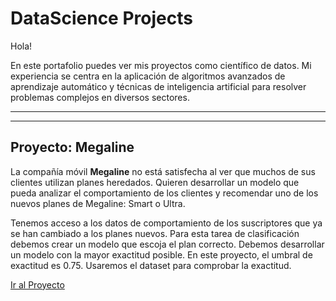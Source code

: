 # DataScience Projects

Hola!

En este portafolio puedes ver mis proyectos como científico de datos. Mi experiencia se centra en la aplicación de algoritmos avanzados de aprendizaje automático y técnicas de inteligencia artificial para resolver problemas complejos en diversos sectores.

---
---

## Proyecto: Megaline

La compañía móvil **Megaline** no está satisfecha al ver que muchos de sus clientes utilizan planes heredados. Quieren desarrollar un modelo que pueda analizar el comportamiento de los clientes y recomendar uno de los nuevos planes de Megaline: Smart o Ultra.

Tenemos acceso a los datos de comportamiento de los suscriptores que ya se han cambiado a los planes nuevos. Para esta tarea de clasificación debemos crear un modelo que escoja el plan correcto.
Debemos desarrollar un modelo con la mayor exactitud posible. En este proyecto, el umbral de exactitud es 0.75. Usaremos el dataset para comprobar la exactitud.

[Ir al Proyecto](https://github.com/juliocmi/DataScience/blob/main/Projects_DS/Intro_ML_project_ES.ipynb)
